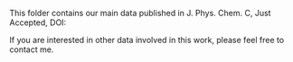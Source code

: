 This folder contains our main data published in J. Phys. Chem. C, Just Accepted, DOI:

If you are interested in other data involved in this work, please feel free to contact me.
